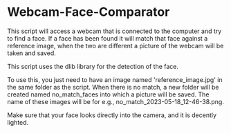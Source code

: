 # Webcam-Face-Comparator
This script will access a webcam that is connected to the computer and try to find a face. If a face has been found it will match that face against a reference image, when the two are different a picture of the webcam will be taken and saved.

This script uses the dlib library for the detection of the face.

To use this, you just need to have an image named 'reference_image.jpg' in the same folder as the script. When there is no match, a new folder will be created named no_match_faces into which a picture will be saved. The name of these images will be for e.g., no_match_2023-05-18_12-46-38.png.

Make sure that your face looks directly into the camera, and it is decently lighted.
